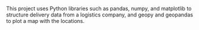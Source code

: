 This project uses Python libraries such as pandas, numpy, and matplotlib to structure delivery data from a logistics company, and geopy and geopandas to plot a map with the locations.

